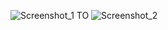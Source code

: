 ![Screenshot_1](https://github.com/Said-Suluk/100-Day-Of-CSS/assets/130802359/7d0ae107-d038-47b0-94c6-b70d035877f0)
TO
![Screenshot_2](https://github.com/Said-Suluk/100-Day-Of-CSS/assets/130802359/fbef670a-61bf-4096-a166-66f4b4e5d11c)
